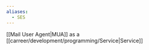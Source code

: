 ```yaml
---
aliases:
  - SES
---
```

[[Mail User Agent|MUA]] as a [[carreer/development/programming/Service|Service]]